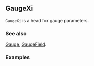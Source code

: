 ## GaugeXi

`GaugeXi` is a head for gauge parameters.

### See also

[Gauge](Gauge), [GaugeField](GaugeField).

### Examples
